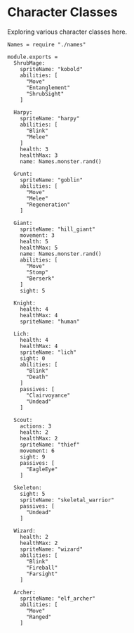 Character Classes
=================

Exploring various character classes here.

    Names = require "./names"

    module.exports =
      ShrubMage:
        spriteName: "kobold"
        abilities: [
          "Move"
          "Entanglement"
          "ShrubSight"
        ]

      Harpy:
        spriteName: "harpy"
        abilities: [
          "Blink"
          "Melee"
        ]
        health: 3
        healthMax: 3
        name: Names.monster.rand()

      Grunt:
        spriteName: "goblin"
        abilities: [
          "Move"
          "Melee"
          "Regeneration"
        ]

      Giant:
        spriteName: "hill_giant"
        movement: 3
        health: 5
        healthMax: 5
        name: Names.monster.rand()
        abilities: [
          "Move"
          "Stomp"
          "Berserk"
        ]
        sight: 5

      Knight:
        health: 4
        healthMax: 4
        spriteName: "human"

      Lich:
        health: 4
        healthMax: 4
        spriteName: "lich"
        sight: 0
        abilities: [
          "Blink"
          "Death"
        ]
        passives: [
          "Clairvoyance"
          "Undead"
        ]

      Scout:
        actions: 3
        health: 2
        healthMax: 2
        spriteName: "thief"
        movement: 6
        sight: 9
        passives: [
          "EagleEye"
        ]

      Skeleton:
        sight: 5
        spriteName: "skeletal_warrior"
        passives: [
          "Undead"
        ]

      Wizard:
        health: 2
        healthMax: 2
        spriteName: "wizard"
        abilities: [
          "Blink"
          "Fireball"
          "Farsight"
        ]

      Archer:
        spriteName: "elf_archer"
        abilities: [
          "Move"
          "Ranged"
        ]

